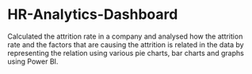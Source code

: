 # HR-Analytics-Dashboard

Calculated the attrition rate in a company and analysed how the attrition rate and the factors that are causing the attrition is related in the data by representing the relation using various pie charts, bar charts and graphs using Power BI. 

